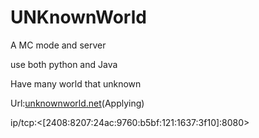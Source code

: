 # UNKnownWorld
A MC mode and server  

use both python and Java  

Have many world that unknown  

Url:[unknownworld.net](https://unknownworld.net)(Applying)  

ip/tcp:<[2408:8207:24ac:9760:b5bf:121:1637:3f10]:8080>  

